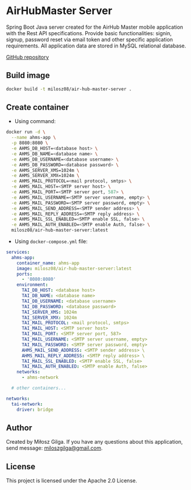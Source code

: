 # AirHubMaster Server

Spring Boot Java server created for the AirHub Master mobile application with the Rest API specifications. Provide basic
functionalities: signin, signup, password reset via email token and other specific application requirements. All
application data are stored in MySQL relational database.

[GitHub repository](https://github.com/milosz08/air-hub-master-server)

## Build image

```bash
docker build -t milosz08/air-hub-master-server .
```

## Create container

* Using command:

```bash
docker run -d \
  --name ahms-app \
  -p 8080:8080 \
  -e AHMS_DB_HOST=<database host> \
  -e AHMS_DB_NAME=<database name> \
  -e AHMS_DB_USERNAME=<database username> \
  -e AHMS_DB_PASSWORD=<database password> \
  -e AHMS_SERVER_XMS=1024m \
  -e AHMS_SERVER_XMX=1024m \
  -e AHMS_MAIL_PROTOCOL=<mail protocol, smtps> \
  -e AHMS_MAIL_HOST=<SMTP server host> \
  -e AHMS_MAIL_PORT=<SMTP server port, 587> \
  -e AHMS_MAIL_USERNAME=<SMTP server username, empty> \
  -e AHMS_MAIL_PASSWORD=<SMTP server password, empty> \
  -e AHMS_MAIL_SEND_ADDRESS=<SMTP sender address> \
  -e AHMS_MAIL_REPLY_ADDRESS=<SMTP reply address> \
  -e AHMS_MAIL_SSL_ENABLED=<SMTP enable SSL, false> \
  -e AHMS_MAIL_AUTH_ENABLED=<SMTP enable Auth, false> \
  milosz08/air-hub-master-server:latest
```

* Using `docker-compose.yml` file:

```yaml
services:
  ahms-app:
    container_name: ahms-app
    image: milosz08/air-hub-master-server:latest
    ports:
      - '8080:8080'
    environment:
      TAI_DB_HOST: <database host>
      TAI_DB_NAME: <database name>
      TAI_DB_USERNAME: <database username>
      TAI_DB_PASSWORD: <database password>
      TAI_SERVER_XMS: 1024m
      TAI_SERVER_XMX: 1024m
      TAI_MAIL_PROTOCOL: <mail protocol, smtps>
      TAI_MAIL_HOST: <SMTP server host>
      TAI_MAIL_PORT: <SMTP server port, 587>
      TAI_MAIL_USERNAME: <SMTP server username, empty>
      TAI_MAIL_PASSWORD: <SMTP server password, empty>
      AHMS_MAIL_SEND_ADDRESS: <SMTP sender address> \
      AHMS_MAIL_REPLY_ADDRESS: <SMTP reply address> \
      TAI_MAIL_SSL_ENABLED: <SMTP enable SSL, false>
      TAI_MAIL_AUTH_ENABLED: <SMTP enable Auth, false>
    networks:
      - ahms-network

  # other containers...

networks:
  tai-network:
    driver: bridge
```

## Author

Created by Miłosz Gilga. If you have any questions about this application, send
message: [miloszgilga@gmail.com](mailto:miloszgilga@gmail.com).

## License

This project is licensed under the Apache 2.0 License.
